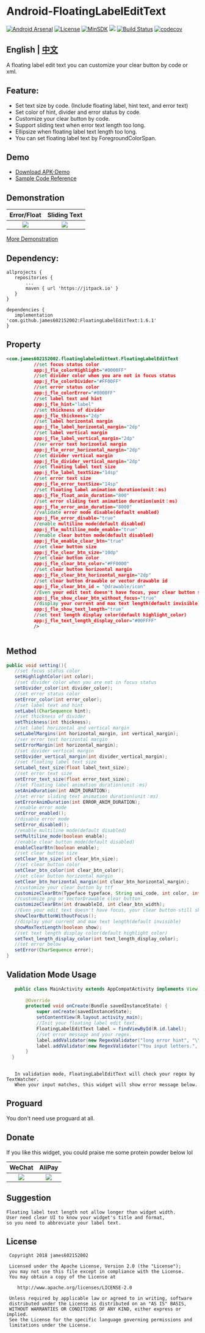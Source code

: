 # Android-FloatingLabelEditText

[![Android Arsenal](https://img.shields.io/badge/Android%20Arsenal-FloatingLabelEditText-brightgreen.svg?style=flat)](https://android-arsenal.com/details/1/6727)
[![License](https://img.shields.io/badge/License%20-Apache%202-337ab7.svg)](https://www.apache.org/licenses/LICENSE-2.0)
[![MinSDK](https://img.shields.io/badge/API-14%2B-brightgreen.svg?style=flat)](https://android-arsenal.com/api?level=14)
[![](https://jitpack.io/v/james602152002/FloatingLabelEditText.svg)](https://jitpack.io/#james602152002/FloatingLabelEditText)
[![Build Status](https://travis-ci.org/james602152002/FloatingLabelEditText.svg?branch=master)](https://travis-ci.org/james602152002/FloatingLabelEditText)
[![codecov](https://codecov.io/gh/james602152002/FloatingLabelEditText/branch/master/graph/badge.svg)](https://codecov.io/gh/james602152002/FloatingLabelEditText)

## English | [中文](https://github.com/james602152002/FloatingLabelEditText)

A floating label edit text you can customize your clear button by code or xml.

## Feature:

 - Set text size by code. (Include floating label, hint text, and error text)
 - Set color of hint, divider and error status by code.
 - Customize your clear button by code.
 - Support sliding text when error text length too long.
 - Ellipsize when floating label text length too long.
 - You can set floating label text by ForegroundColorSpan.
 
## Demo
 - [Download APK-Demo](../art/demo.apk)
 - [Sample Code Reference](https://github.com/james602152002/FloatingLabelEditTextDemo)
 
## Demonstration
 
 |Error/Float|Sliding Text|
 |:---:|:---:|
 |![](../art/error_demo.gif)|![](../art/text_slide_demo.gif)|
 
 [More Demonstration](../common_md/DEMONSTRATION_EN.md)
 
## Dependency:
 
 ```
 allprojects {
 	repositories {
 		...
 		maven { url 'https://jitpack.io' }
 	}
 }
 ```
 
 ```
 dependencies {
 	implementation 'com.github.james602152002:FloatingLabelEditText:1.6.1'
 }
 ```
 
 ## Property
 ```xml
 <com.james602152002.floatinglabeledittext.FloatingLabelEditText
           //set focus status color
           app:j_fle_colorHighlight="#0000FF" 
           //set divider color when you are not in focus status
           app:j_fle_colorDivider="#FF00FF"
           //set error status color
           app:j_fle_colorError="#0000FF"
           //set label text and hint
           app:j_fle_hint="label"
           //set thickness of divider
           app:j_fle_thickness="2dp"
           //set label horizontal margin
           app:j_fle_label_horizontal_margin="2dp"
           //set label vertical margin
           app:j_fle_label_vertical_margin="2dp"
           //ser error text horizontal margin
           app:j_fle_error_horizontal_margin="2dp"
           //set divider vertical margin
           app:j_fle_divider_vertical_margin="2dp"
           //set floating label text size
           app:j_fle_label_textSize="14sp"
           //set error text size
           app:j_fle_error_textSize="14sp"
           //set floating label animation duration(unit：ms)
           app:j_fle_float_anim_duration="800"
           //set error sliding text animation duration(unit：ms)
           app:j_fle_error_anim_duration="8000"
           //validate error mode disable(default enabled)
           app:j_fle_error_disable="true"
           //enable multiline mode(default disabled)
           app:j_fle_multiline_mode_enable="true"
           //enable clear button mode(default disabled)
           app:j_fle_enable_clear_btn="true"
           //set clear button size
           app:j_fle_clear_btn_size="10dp"
           //set clear button color
           app:j_fle_clear_btn_color="#FF0000"
           //set clear button horizontal margin
           app:j_fle_clear_btn_horizontal_margin="2dp"
           //set clear button drawable or vector drawable id
           app:j_fle_clear_btn_id = "@drawable/icon"
           //Even your edit text doesn't have focus, your clear button still show at right.(default invisible)
           app:j_fle_show_clear_btn_without_focus="true"
           //display your current and max text length(default invisible)
           app:j_fle_show_text_length="true"
           //set text length display color(default highlight_color)
           app:j_fle_text_length_display_color="#00FFFF"
           />
           
 ```
 
 ## Method
 ```java
 public void setting(){
    //set focus status color
    setHighlightColor(int color);
    //set divider color when you are not in focus status
    setDivider_color(int divider_color);
    //set error status color
    setError_color(int error_color);
    //set label text and hint
    setLabel(CharSequence hint);
    //set thickness of divider
    setThickness(int thickness);
    //set label horizontal and vertical margin
    setLabelMargins(int horizontal_margin, int vertical_margin);
    //ser error text horizontal margin
    setErrorMargin(int horizontal_margin);
    //set divider vertical margin
    setDivider_vertical_margin(int divider_vertical_margin);
    //set floating label text size
    setLabel_text_size(float label_text_size);
    //set error text size
    setError_text_size(float error_text_size);
    //set floating label animation duration(unit：ms)
    setAnimDuration(int ANIM_DURATION);
    //set error sliding text animation duration(unit：ms)
    setErrorAnimDuration(int ERROR_ANIM_DURATION);
    //enable error mode
    setError_enabled();
    //disable error mode
    setError_disabled();
    //enable multiline mode(default disabled)
    setMultiline_mode(boolean enable);
    //enable clear button mode(default disabled)
    enableClearBtn(boolean enable);
    //set clear button size
    setClear_btn_size(int clear_btn_size);
    //set clear button color
    setClear_btn_color(int clear_btn_color);
    //set clear button horizontal margin
    setClear_btn_horizontal_margin(int clear_btn_horizontal_margin);
    //customize your clear button by ttf
    customizeClearBtn(Typeface typeface, String uni_code, int color, int clear_btn_size);
    //customize png or VectorDrawable clear button
    customizeClearBtn(int drawableId, int clear_btn_width);
    //Even your edit text doesn't have focus, your clear button still show at right.
    showClearButtonWithoutFocus();
    //display your current and max text length(default invisible)
    showMaxTextLength(boolean show);
    //set text length display color(default highlight_color)
    setText_length_display_color(int text_length_display_color);
    //set error below
    setError(CharSequence error);
 }
 
 ```
 ## Validation Mode Usage
  ```java
     public class MainActivity extends AppCompatActivity implements View.OnClickListener {
     
         @Override
         protected void onCreate(Bundle savedInstanceState) {
             super.onCreate(savedInstanceState);
             setContentView(R.layout.activity_main);
             //Init your floating label edit text.
             FloatingLabelEditText label = findViewById(R.id.label);
             //set error message and your regex.
             label.addValidator(new RegexValidator("long error hint", "\\d+"));
             label.addValidator(new RegexValidator("You input letters.", "[A-Za-z]+$"));
         }
    }
     
  ```
  
  ```
     In validation mode, FloatingLabelEditText will check your regex by TextWatcher.
     When your input matches, this widget will show error message below.
  ```
 
 ## Proguard
 
 You don't need use proguard at all.
 
 ## Donate
 
 If you like this widget, you could praise me some protein powder below lol
 
 |WeChat|AliPay|
 |:---:|:---:|
 |![](../art/weixin_green.jpg)|![](../art/zhifubao_blue.jpg)|
 
 ## Suggestion
 
 ```
 Floating label text length not allow longer than widget width.
 User need clear UI to know your widget's title and format, 
 so you need to abbreviate your label text.
 ```
 
 License
 -------
 
     Copyright 2018 james602152002
 
     Licensed under the Apache License, Version 2.0 (the "License");
     you may not use this file except in compliance with the License.
     You may obtain a copy of the License at
 
        http://www.apache.org/licenses/LICENSE-2.0
 
     Unless required by applicable law or agreed to in writing, software
     distributed under the License is distributed on an "AS IS" BASIS,
     WITHOUT WARRANTIES OR CONDITIONS OF ANY KIND, either express or implied.
     See the License for the specific language governing permissions and
     limitations under the License.